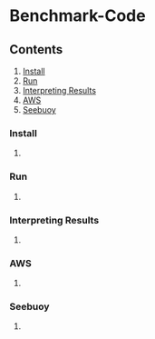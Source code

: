 # Benchmark-Code

## Contents
1. [Install](#headers)
2. [Run](#headers)
3. [Interpreting Results](#headers)
4. [AWS](#headers)
5. [Seebuoy](#headers)

### Install
1. 

### Run
1. 

### Interpreting Results
1. 

### AWS
1. 

### Seebuoy
1. 

